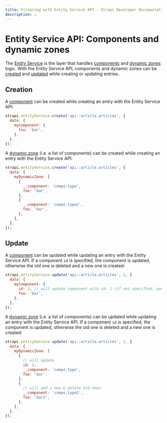 ```yaml
---
title: Filtering with Entity Service API - Strapi Developer Documentation
description: …
---
```


<!-- TODO: update SEO -->

# Entity Service API: Components and dynamic zones

The [Entity Service](/developer-docs/latest/developer-resources/database-apis-reference/entity-service-api.md) is the layer that handles [components](/developer-docs/latest/development/backend-customization/models.html#components-2) and [dynamic zones](/developer-docs/latest/development/backend-customization/models.html#dynamic-zones) logic. With the Entity Service API, components and dynamic zones can be [created](#creation) and [updated](#update) while creating or updating entries.

## Creation

A [component](/developer-docs/latest/development/backend-customization/models.html#components-2) can be created while creating an entry with the Entity Service API:

```js
strapi.entityService.create('api::article.articles', {
  data: {
    myComponent: {
      foo: 'bar',
    },
  },
});
```

A [dynamic zone](/developer-docs/latest/development/backend-customization/models.html#dynamic-zones) (i.e. a list of components) can be created while creating an entry with the Entity Service API:

```js
strapi.entityService.create('api::article.articles', {
  data: {
    myDynamicZone: [
      {
        __component: 'compo.type',
        foo: 'bar',
      },
      {
        __component: 'compo.type2',
        foo: 'bar',
      },
    ],
  },
});
```

## Update

A [component](/developer-docs/latest/development/backend-customization/models.html#components-2) can be updated while updating an entry with the Entity Service API. If a component `id` is specified, the component is updated, otherwise the old one is deleted and a new one is created:

```js
strapi.entityService.update('api::article.articles', 1, {
  data: {
    myComponent: {
      id: 1, // will update component with id: 1 (if not specified, would have deleted it and created a new one)
      foo: 'bar',
    },
  },
});
```

A [dynamic zone](/developer-docs/latest/development/backend-customization/models.html#dynamic-zones) (i.e. a list of components) can be updated while updating an entry with the Entity Service API. If a component `id` is specified, the component is updated, otherwise the old one is deleted and a new one is created:

```js
strapi.entityService.update('api::article.articles', 1, {
  data: {
    myDynamicZone: [
      {
        // will update
        id: 2,
        __component: 'compo.type',
        foo: 'bar',
      },
      {
        // will add a new & delete old ones
        __component: 'compo.type2',
        foo: 'bar2',
      },
    ],
  },
});
```
